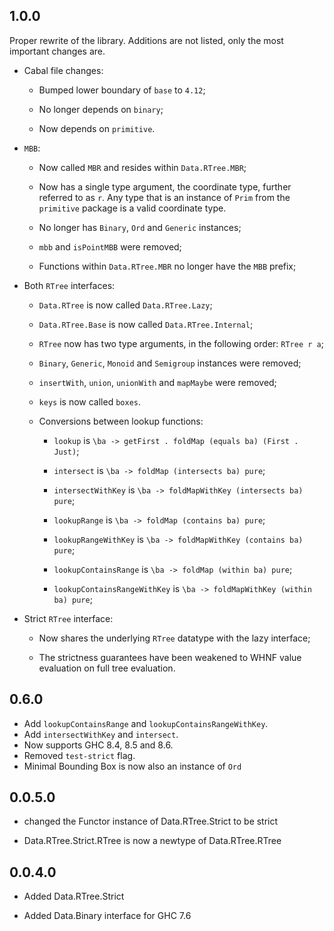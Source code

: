 ## 1.0.0

Proper rewrite of the library.
Additions are not listed, only the most important changes are.

* Cabal file changes:

  - Bumped lower boundary of `base` to `4.12`;

  - No longer depends on `binary`;

  - Now depends on `primitive`.

* `MBB`:

  - Now called `MBR` and resides within `Data.RTree.MBR`;

  - Now has a single type argument, the coordinate type, further referred to as `r`.
    Any type that is an instance of `Prim` from the `primitive` package
    is a valid coordinate type.

  - No longer has `Binary`, `Ord` and `Generic` instances;

  - `mbb` and `isPointMBB` were removed;

  - Functions within `Data.RTree.MBR` no longer have the `MBB` prefix;

* Both `RTree` interfaces:

  - `Data.RTree` is now called `Data.RTree.Lazy`;

  - `Data.RTree.Base` is now called `Data.RTree.Internal`;

  - `RTree` now has two type arguments, in the following order: `RTree r a`;

  - `Binary`, `Generic`, `Monoid` and `Semigroup` instances were removed;

  - `insertWith`, `union`, `unionWith` and `mapMaybe` were removed;

  - `keys` is now called `boxes`.

  - Conversions between lookup functions:

    - `lookup` is `\ba -> getFirst . foldMap (equals ba) (First . Just)`;

    - `intersect` is `\ba -> foldMap (intersects ba) pure`;

    - `intersectWithKey` is `\ba -> foldMapWithKey (intersects ba) pure`;

    - `lookupRange` is `\ba -> foldMap (contains ba) pure`;

    - `lookupRangeWithKey` is `\ba -> foldMapWithKey (contains ba) pure`;

    - `lookupContainsRange` is `\ba -> foldMap (within ba) pure`;

    - `lookupContainsRangeWithKey` is `\ba -> foldMapWithKey (within ba) pure`;

* Strict `RTree` interface:

  - Now shares the underlying `RTree` datatype with the lazy interface;

  - The strictness guarantees have been weakened to WHNF value evaluation on full
    tree evaluation.

## 0.6.0

* Add `lookupContainsRange` and `lookupContainsRangeWithKey`.
* Add `intersectWithKey` and `intersect`.
* Now supports GHC 8.4, 8.5 and 8.6.
* Removed `test-strict` flag.
* Minimal Bounding Box is now also an instance of `Ord`

## 0.0.5.0

* changed the Functor instance of Data.RTree.Strict to be strict

* Data.RTree.Strict.RTree is now a newtype of Data.RTree.RTree

## 0.0.4.0

* Added Data.RTree.Strict

* Added Data.Binary interface for GHC 7.6
